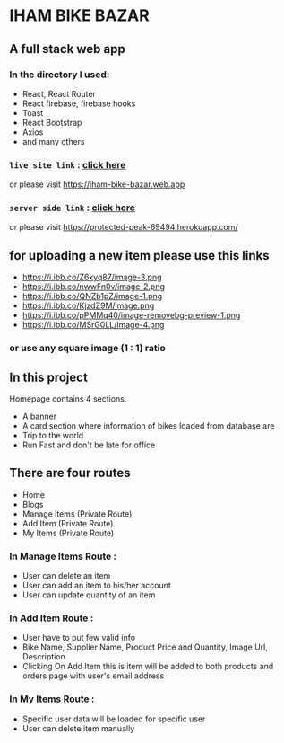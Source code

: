# IHAM BIKE BAZAR 


## A full stack web app

### In the directory I used:
* React, React Router
* React firebase, firebase hooks
* Toast
* React Bootstrap
* Axios
* and many others

### `live site link` : [click here](https://iham-bike-bazar.web.app)

or please visit https://iham-bike-bazar.web.app

### `server side link` : [click here](https://protected-peak-69494.herokuapp.com/)
or please visit https://protected-peak-69494.herokuapp.com/

## for uploading a new item please use this links
* https://i.ibb.co/Z6xyq87/image-3.png
* https://i.ibb.co/nwwFn0v/image-2.png
* https://i.ibb.co/QNZb1pZ/image-1.png
* https://i.ibb.co/KjzdZ9M/image.png
* https://i.ibb.co/pPMMq40/image-removebg-preview-1.png
* https://i.ibb.co/MSrG0LL/image-4.png
### or use any square image (1 : 1) ratio

## In this project
Homepage contains 4 sections.
* A banner
* A card section where information of bikes loaded from database are
* Trip to the world
* Run Fast and don't be late for office

## There are four routes
- Home
- Blogs
- Manage items (Private Route)
- Add Item (Private Route)
- My Items (Private Route)

### In Manage Items Route :
- User can delete an item
- User can add an item to his/her account
- User can update quantity of an item

### In Add Item Route :
- User have to put few valid info
- Bike Name, Supplier Name, Product Price and Quantity, Image Url, Description
- Clicking On Add Item this is item will be added to both products and orders page with user's email address

### In My Items Route :
- Specific user data will be loaded for specific user
- User can delete item manually
